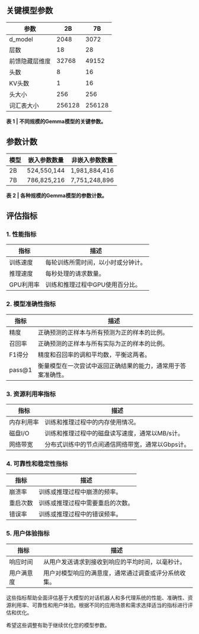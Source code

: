 
## 关键模型参数

| 参数                      | 2B         | 7B         |
|---------------------------|------------|------------|
| d_model                   | 2048       | 3072       |
| 层数                      | 18         | 28         |
| 前馈隐藏层维度            | 32768      | 49152      |
| 头数                      | 8          | 16         |
| KV头数                    | 1          | 16         |
| 头大小                    | 256        | 256        |
| 词汇表大小                | 256128     | 256128     |

**表 1 | 不同规模的Gemma模型的关键参数。**

## 参数计数

| 模型 | 嵌入参数数量        | 非嵌入参数数量            |
|------|--------------------|--------------------------|
| 2B   | 524,550,144        | 1,981,884,416            |
| 7B   | 786,825,216        | 7,751,248,896            |

**表 2 | 各种规模的Gemma模型的参数计数。**

## 评估指标

### 1. 性能指标

| 指标                      | 描述                                                       |
|---------------------------|------------------------------------------------------------|
| 训练速度                 | 每轮训练所需时间，以小时或分钟计。                        |
| 推理速度                 | 每秒处理的请求数量。                                       |
| GPU利用率                 | 训练和推理过程中GPU使用百分比。                           |

### 2. 模型准确性指标

| 指标                      | 描述                                                       |
|---------------------------|------------------------------------------------------------|
| 精度                      | 正确预测的正样本与所有预测为正的样本的比例。               |
| 召回率                    | 正确预测的正样本与所有实际为正的样本的比例。               |
| F1得分                    | 精度和召回率的调和平均数，平衡这两者。                     |
| pass@1                    | 衡量模型在一次尝试中返回正确结果的能力，通常用于答案准确性。|

### 3. 资源利用率指标

| 指标                      | 描述                                                       |
|---------------------------|------------------------------------------------------------|
| 内存利用率                 | 训练和推理过程中的内存使用情况。                           |
| 磁盘I/O                   | 训练和推理过程中的磁盘读写速度，通常以MB/s计。             |
| 网络带宽                  | 分布式训练中的节点间通信网络带宽，通常以Gbps计。            |

### 4. 可靠性和稳定性指标

| 指标                      | 描述                                                       |
|---------------------------|------------------------------------------------------------|
| 崩溃率                    | 训练或推理过程中崩溃的频率。                               |
| 重启次数                  | 训练或推理过程中需要重启的次数。                           |
| 错误率                    | 训练或推理过程中的错误频率。                               |

### 5. 用户体验指标

| 指标                      | 描述                                                       |
|---------------------------|------------------------------------------------------------|
| 响应时间                 | 从用户发送请求到接收到响应的平均时间，以毫秒计。            |
| 用户满意度               | 用户对模型响应的满意度，通常通过调查或评分系统收集。        |

这些指标帮助全面评估基于大模型的对话机器人和多代理系统的性能、准确性、资源利用率、可靠性和用户体验。根据不同的应用场景和需求选择适当的指标进行评估和优化。

希望这些调整有助于继续优化您的模型参数。
